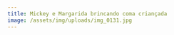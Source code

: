 ```yaml
---
title: Mickey e Margarida brincando coma criançada
image: /assets/img/uploads/img_0131.jpg
---
```


